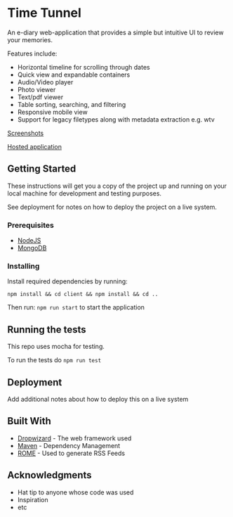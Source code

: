 # Time Tunnel
An e-diary web-application that provides a simple but intuitive UI to review your memories. 

Features include:
* Horizontal timeline for scrolling through dates
* Quick view and expandable containers
* Audio/Video player
* Photo viewer
* Text/pdf viewer
* Table sorting, searching, and filtering
* Responsive mobile view
* Support for legacy filetypes along with metadata extraction e.g. wtv 

[Screenshots](https://angel.co/projects/770883-time-tunnel-website)

[Hosted application](http://time-tunnel.herokuapp.com/)    

## Getting Started

These instructions will get you a copy of the project up and running on your local machine for development and testing purposes. 

See deployment for notes on how to deploy the project on a live system.

### Prerequisites

* [NodeJS](https://nodejs.org/en/)
* [MongoDB](https://www.mongodb.com/download-center/enterprise)

### Installing

Install required dependencies by running:

`npm install && cd client && npm install && cd ..`

Then run: `npm run start` to start the application

## Running the tests

This repo uses mocha for testing.

To run the tests do `npm run test`

## Deployment

Add additional notes about how to deploy this on a live system

## Built With

* [Dropwizard](http://www.dropwizard.io/1.0.2/docs/) - The web framework used
* [Maven](https://maven.apache.org/) - Dependency Management
* [ROME](https://rometools.github.io/rome/) - Used to generate RSS Feeds

## Acknowledgments

* Hat tip to anyone whose code was used
* Inspiration
* etc
